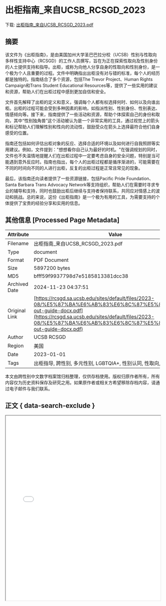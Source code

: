 # 出柜指南_来自UCSB_RCSGD_2023

<!-- tcd_download_link -->
下载: [出柜指南_来自UCSB_RCSGD_2023.pdf](出柜指南_来自UCSB_RCSGD_2023.pdf)
<!-- tcd_download_link_end -->

## 摘要

<!-- tcd_abstract -->
该文件为《出柜指南》，是由美国加州大学圣巴巴拉分校（UCSB）性别与性取向多样性支持中心（RCSGD）的工作人员撰写，旨在为正在探索性取向及性别身份的人士提供支持和指导。出柜，或称为向他人分享自身的性取向和性别身份，是一个极为个人且重要的过程。文件中明确指出出柜没有对与错的标准，每个人的经历都是独特的。指南结合了多个资源，包括The Trevor Project、Human Rights Campaign和Trans Student Educational Resources等，提供了一些实用的建议和资源，帮助人们在出柜过程中感到更加自信和安全。

文件首先解释了出柜的定义和意义，强调每个人都有权选择何时、如何以及向谁出柜。出柜的过程可能会受到多种因素的影响，如指派性别、性别身份、性别表达、情感倾向等。接下来，指南提供了一些活动和资源，帮助个体探索自己的身份和取向，其中“性别独角兽”这个活动被认为是一个非常实用的工具，通过视觉上的箭头和标记帮助人们理解性别和性向的流动性，鼓励受众在箭头上选择最符合他们自身感受的位置。

指南还包括如何评估出柜对象的反应、选择合适的环境以及如何进行自我照顾等实用建议。例如，文件提到：\"想想看你自己认为最好的时机。\"在强调规划的同时，文件也不失温情地提醒人们在出柜过程中一定要考虑自身的安全问题，特别是当可能遇到意外反应时。指南也指出，每个人的出柜过程都是循序渐进的，可能需要在不同的时间向不同的人进行出柜，反复的出柜过程是正常且常见的现象。

最后，该指南还向读者提供了一些资源链接，包括Pacific Pride Foundation、Santa Barbara Trans Advocacy Network等支持组织，帮助人们在需要时寻求专业的辅导和支持，同时也鼓励出柜后继续与支持者保持联系，共同应对情感上的波动和挑战。总的来说，这份《出柜指南》是一个极为有用的工具，为需要支持的个体提供了宝贵的经验分享和实用的信息。

<!-- tcd_abstract_end -->

## 其他信息 [Processed Page Metadata]

| Attribute       | Value                                  |
|-----------------|----------------------------------------|
| Filename        | 出柜指南_来自UCSB_RCSGD_2023.pdf                             |
| Type            | document                                 |
| Format          | PDF Document                               |
| Size            | 5897200 bytes                           |
| MD5             | bfff59f9937798d7e5185813381dcc38                                  |
| Archived Date   | 2024-11-23 04:37:51                             |
| Original Link   | [https://rcsgd.sa.ucsb.edu/sites/default/files/2023-08/%E5%87%BA%E6%AB%83%E6%8C%87%E5%8D%97coming-out-guide-docx.pdf](https://rcsgd.sa.ucsb.edu/sites/default/files/2023-08/%E5%87%BA%E6%AB%83%E6%8C%87%E5%8D%97coming-out-guide-docx.pdf)                         |
| Author          | UCSB RCSGD                               |
| Region          | 美国                               |
| Date            | 2023-01-01                                 |
| Tags            | 出柜指导, 跨性别, 多元性别, LGBTQIA+, 性别认同, 性取向, 美国                                 |

本文由跨性别中文数字档案馆归档整理，仅供存档使用。版权归原作者所有，所有内容仅为历史资料保存及研究之用。如果原作者或相关方希望移除存档内容，请通过电子邮件与我们联系。

## 正文 { data-search-exclude }

<!-- tcd_main_text -->
<iframe src="../出柜指南_来自UCSB_RCSGD_2023.pdf" width="100%" height="600px">
    <p>无法显示PDF，请下载查看。</p>
</iframe>
<!-- tcd_main_text_end -->

